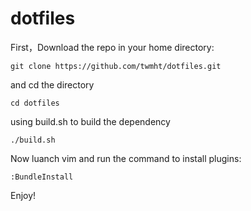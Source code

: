dotfiles
=====

First，Download the repo in your home directory:  
```
git clone https://github.com/twmht/dotfiles.git
```
and cd the directory
```
cd dotfiles
```
using build.sh to build the dependency
```
./build.sh
```
Now luanch vim and run the command to install plugins:
```
:BundleInstall
```
Enjoy!
